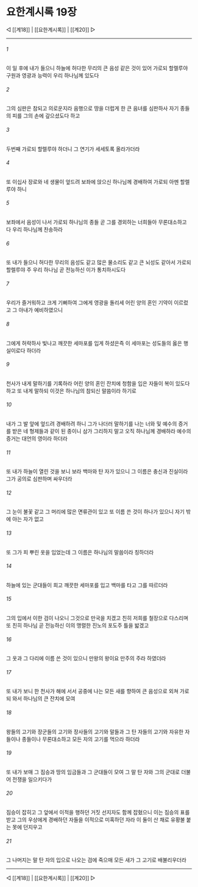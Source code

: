 # 요한계시록 19장

◁ [[계18]] | [[요한계시록]] | [[계20]] ▷
***

###### 1
이 일 후에 내가 들으니 하늘에 허다한 무리의 큰 음성 같은 것이 있어 가로되 할렐루야 구원과 영광과 능력이 우리 하나님께 있도다

###### 2
그의 심판은 참되고 의로운지라 음행으로 땅을 더럽게 한 큰 음녀를 심판하사 자기 종들의 피를 그의 손에 갚으셨도다 하고

###### 3
두번째 가로되 할렐루야 하더니 그 연기가 세세토록 올라가더라

###### 4
또 이십사 장로와 네 생물이 엎드려 보좌에 앉으신 하나님께 경배하여 가로되 아멘 할렐루야 하니

###### 5
보좌에서 음성이 나서 가로되 하나님의 종들 곧 그를 경외하는 너희들아 무론대소하고 다 우리 하나님께 찬송하라

###### 6
또 내가 들으니 허다한 무리의 음성도 같고 많은 물소리도 같고 큰 뇌성도 같아서 가로되 할렐루야 주 우리 하나님 곧 전능하신 이가 통치하시도다

###### 7
우리가 즐거워하고 크게 기뻐하여 그에게 영광을 돌리세 어린 양의 혼인 기약이 이르렀고 그 아내가 예비하였으니

###### 8
그에게 허락하사 빛나고 깨끗한 세마포를 입게 하셨은즉 이 세마포는 성도들의 옳은 행실이로다 하더라

###### 9
천사가 내게 말하기를 기록하라 어린 양의 혼인 잔치에 청함을 입은 자들이 복이 있도다 하고 또 내게 말하되 이것은 하나님의 참되신 말씀이라 하기로

###### 10
내가 그 발 앞에 엎드려 경배하려 하니 그가 나더러 말하기를 나는 너와 및 예수의 증거를 받은 네 형제들과 같이 된 종이니 삼가 그리하지 말고 오직 하나님께 경배하라 예수의 증거는 대언의 영이라 하더라

###### 11
또 내가 하늘이 열린 것을 보니 보라 백마와 탄 자가 있으니 그 이름은 충신과 진실이라 그가 공의로 심판하며 싸우더라

###### 12
그 눈이 불꽃 같고 그 머리에 많은 면류관이 있고 또 이름 쓴 것이 하나가 있으니 자기 밖에 아는 자가 없고

###### 13
또 그가 피 뿌린 옷을 입었는데 그 이름은 하나님의 말씀이라 칭하더라

###### 14
하늘에 있는 군대들이 희고 깨끗한 세마포를 입고 백마를 타고 그를 따르더라

###### 15
그의 입에서 이한 검이 나오니 그것으로 만국을 치겠고 친히 저희를 철장으로 다스리며 또 친히 하나님 곧 전능하신 이의 맹렬한 진노의 포도주 틀을 밟겠고

###### 16
그 옷과 그 다리에 이름 쓴 것이 있으니 만왕의 왕이요 만주의 주라 하였더라

###### 17
또 내가 보니 한 천사가 해에 서서 공중에 나는 모든 새를 향하여 큰 음성으로 외쳐 가로되 와서 하나님의 큰 잔치에 모여

###### 18
왕들의 고기와 장군들의 고기와 장사들의 고기와 말들과 그 탄 자들의 고기와 자유한 자들이나 종들이나 무론대소하고 모든 자의 고기를 먹으라 하더라

###### 19
또 내가 보매 그 짐승과 땅의 임금들과 그 군대들이 모여 그 말 탄 자와 그의 군대로 더불어 전쟁을 일으키다가

###### 20
짐승이 잡히고 그 앞에서 이적을 행하던 거짓 선지자도 함께 잡혔으니 이는 짐승의 표를 받고 그의 우상에게 경배하던 자들을 이적으로 미혹하던 자라 이 둘이 산 채로 유황불 붙는 못에 던지우고

###### 21
그 나머지는 말 탄 자의 입으로 나오는 검에 죽으매 모든 새가 그 고기로 배불리우더라

***
◁ [[계18]] | [[요한계시록]] | [[계20]] ▷
